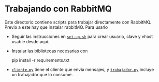 # Trabajando con RabbitMQ

Este directorio contiene scripts para trabajar directamente con RabbitMQ. Previo a este hay que instalar rabbitMQ. Para usarlo

* Seguir las instrucciones en [`set-up.sh`](set-up.sh) para crear usuario, clave y vhost usable desde aquí.

* Instalar las bibliotecas necesarias con

    pip install -r requirements.txt

* [`cliente.py`](cliente.py) tiene el cliente que envía mensajes, y [`trabajador.py`](trabajador.py) incluye un trabajador que lo consume. 